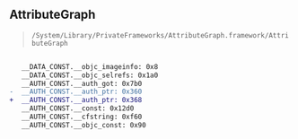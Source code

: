 ## AttributeGraph

> `/System/Library/PrivateFrameworks/AttributeGraph.framework/AttributeGraph`

```diff

   __DATA_CONST.__objc_imageinfo: 0x8
   __DATA_CONST.__objc_selrefs: 0x1a0
   __AUTH_CONST.__auth_got: 0x7b0
-  __AUTH_CONST.__auth_ptr: 0x360
+  __AUTH_CONST.__auth_ptr: 0x368
   __AUTH_CONST.__const: 0x12d0
   __AUTH_CONST.__cfstring: 0xf60
   __AUTH_CONST.__objc_const: 0x90

```
